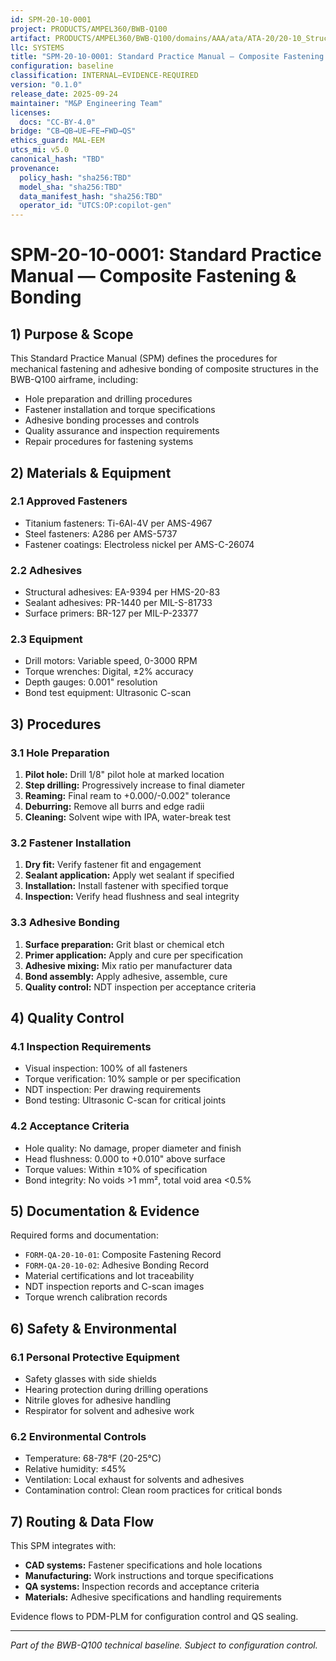 ```yaml
---
id: SPM-20-10-0001
project: PRODUCTS/AMPEL360/BWB-Q100
artifact: PRODUCTS/AMPEL360/BWB-Q100/domains/AAA/ata/ATA-20/20-10_Structural_Practices/SPM-20-10-0001_CompositeFastening.md
llc: SYSTEMS
title: "SPM-20-10-0001: Standard Practice Manual — Composite Fastening & Bonding"
configuration: baseline
classification: INTERNAL–EVIDENCE-REQUIRED
version: "0.1.0"
release_date: 2025-09-24
maintainer: "M&P Engineering Team"
licenses:
  docs: "CC-BY-4.0"
bridge: "CB→QB→UE→FE→FWD→QS"
ethics_guard: MAL-EEM
utcs_mi: v5.0
canonical_hash: "TBD"
provenance:
  policy_hash: "sha256:TBD"
  model_sha: "sha256:TBD"
  data_manifest_hash: "sha256:TBD"
  operator_id: "UTCS:OP:copilot-gen"
---
```


# SPM-20-10-0001: Standard Practice Manual — Composite Fastening & Bonding

## 1) Purpose & Scope

This Standard Practice Manual (SPM) defines the procedures for mechanical fastening and adhesive bonding of composite structures in the BWB-Q100 airframe, including:

- Hole preparation and drilling procedures
- Fastener installation and torque specifications
- Adhesive bonding processes and controls
- Quality assurance and inspection requirements
- Repair procedures for fastening systems

## 2) Materials & Equipment

### 2.1 Approved Fasteners
- Titanium fasteners: Ti-6Al-4V per AMS-4967
- Steel fasteners: A286 per AMS-5737
- Fastener coatings: Electroless nickel per AMS-C-26074

### 2.2 Adhesives
- Structural adhesives: EA-9394 per HMS-20-83
- Sealant adhesives: PR-1440 per MIL-S-81733
- Surface primers: BR-127 per MIL-P-23377

### 2.3 Equipment
- Drill motors: Variable speed, 0-3000 RPM
- Torque wrenches: Digital, ±2% accuracy
- Depth gauges: 0.001" resolution
- Bond test equipment: Ultrasonic C-scan

## 3) Procedures

### 3.1 Hole Preparation
1. **Pilot hole:** Drill 1/8" pilot hole at marked location
2. **Step drilling:** Progressively increase to final diameter
3. **Reaming:** Final ream to +0.000/-0.002" tolerance
4. **Deburring:** Remove all burrs and edge radii
5. **Cleaning:** Solvent wipe with IPA, water-break test

### 3.2 Fastener Installation
1. **Dry fit:** Verify fastener fit and engagement
2. **Sealant application:** Apply wet sealant if specified
3. **Installation:** Install fastener with specified torque
4. **Inspection:** Verify head flushness and seal integrity

### 3.3 Adhesive Bonding
1. **Surface preparation:** Grit blast or chemical etch
2. **Primer application:** Apply and cure per specification
3. **Adhesive mixing:** Mix ratio per manufacturer data
4. **Bond assembly:** Apply adhesive, assemble, cure
5. **Quality control:** NDT inspection per acceptance criteria

## 4) Quality Control

### 4.1 Inspection Requirements
- Visual inspection: 100% of all fasteners
- Torque verification: 10% sample or per specification
- NDT inspection: Per drawing requirements
- Bond testing: Ultrasonic C-scan for critical joints

### 4.2 Acceptance Criteria
- Hole quality: No damage, proper diameter and finish
- Head flushness: 0.000 to +0.010" above surface
- Torque values: Within ±10% of specification
- Bond integrity: No voids >1 mm², total void area <0.5%

## 5) Documentation & Evidence

Required forms and documentation:
- `FORM-QA-20-10-01`: Composite Fastening Record
- `FORM-QA-20-10-02`: Adhesive Bonding Record
- Material certifications and lot traceability
- NDT inspection reports and C-scan images
- Torque wrench calibration records

## 6) Safety & Environmental

### 6.1 Personal Protective Equipment
- Safety glasses with side shields
- Hearing protection during drilling operations
- Nitrile gloves for adhesive handling
- Respirator for solvent and adhesive work

### 6.2 Environmental Controls
- Temperature: 68-78°F (20-25°C)
- Relative humidity: ≤45%
- Ventilation: Local exhaust for solvents and adhesives
- Contamination control: Clean room practices for critical bonds

## 7) Routing & Data Flow

This SPM integrates with:
- **CAD systems:** Fastener specifications and hole locations
- **Manufacturing:** Work instructions and torque specifications  
- **QA systems:** Inspection records and acceptance criteria
- **Materials:** Adhesive specifications and handling requirements

Evidence flows to PDM-PLM for configuration control and QS sealing.

---
*Part of the BWB-Q100 technical baseline. Subject to configuration control.*